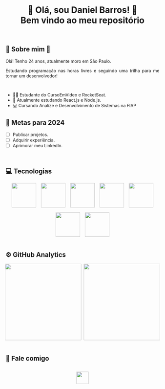 <div align="center">

# 🤘 Olá, sou Daniel Barros! 🤘 <br> Bem vindo ao meu repositório

</div>

<br>

<span style="color:">

## 🤸 Sobre mim 🎸

</span>

<div id="about_me" style="text-align:justify">
Olá! Tenho 24 anos, atualmente moro em São Paulo.

Estudando programação nas horas livres e seguindo uma trilha para me tornar um desenvolvedor!
</div>

<br>

- 👨‍🎓 Estudante do CursoEmVideo e RocketSeat.
- 💾 Atualmente estudando React.js e Node.js.
- 💻 Cursando Analize e Desenvolvimento de Sistemas na FIAP

<span style="color:">

## 🎯 Metas para 2024

</span>

<div>

- [ ] Publicar projetos.
- [ ] Adquirir experiência.
- [ ] Aprimorar meu LinkedIn.

</div>

<br>

## 💻 Tecnologias

<div id="my_technologies" align="center" style="
gap:1rem;
display:flex;
flex-flow:row wrap;
align-items:center;
justify-content:center;
">

<img src="https://cdn.jsdelivr.net/gh/devicons/devicon/icons/html5/html5-original.svg" style="width:80px"/>
<img src="https://cdn.jsdelivr.net/gh/devicons/devicon/icons/css3/css3-original.svg" style="width:80px"/>
<img src="https://cdn.jsdelivr.net/gh/devicons/devicon/icons/javascript/javascript-original.svg" style="width:80px"/>
<img src="https://cdn.jsdelivr.net/gh/devicons/devicon/icons/react/react-original.svg" style="width:80px"/>
<img src="https://cdn.jsdelivr.net/gh/devicons/devicon/icons/nodejs/nodejs-original.svg" style="width:80px"/>
<img src="https://cdn.jsdelivr.net/gh/devicons/devicon/icons/typescript/typescript-original.svg" style="width:80px"/>
<img src="https://cdn.jsdelivr.net/gh/devicons/devicon/icons/mysql/mysql-original-wordmark.svg" style="width:80px"/>

</div>


<br>

## ⚙️ GitHub Analytics

<div id="analytics" align="center" style="
gap:.5rem;
display:flex;
align-items:center;
justify-content:center;
">

<img src="https://github-readme-stats.vercel.app/api/top-langs/?username=Barros263inf&show_icons=false&theme=radical" style="height:250px"/>
<img src="https://github-readme-stats.vercel.app/api?username=Barros263inf&show_icons=true&theme=radical" style="height:250px"/>

</div>

<br>

## 💬 Fale comigo

<div id="contact" align="center" style="
gap:20px;
display:flex;
align-items:center;
flex-flow:row nowrap;
justify-content:center;
">

<a href="https://www.linkedin.com/in/daniel-barros63/" target="_blank"><img src="https://img.shields.io/badge/LinkedIn-0077B5?style=for-the-badge&logo=linkedin&logoColor=white" style="height:40px"/></a>
<!--<a href="mailto:barros263inf@gmail.com" target="_blank"><img src="https://img.shields.io/badge/Gmail-D14836?style=for-the-badge&logo=gmail&logoColor=white" style="height:40px"/></a>-->


</div>
